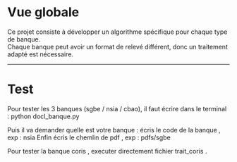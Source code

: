 # Vue globale

Ce projet consiste à développer un algorithme spécifique pour chaque type de banque.  
Chaque banque peut avoir un format de relevé différent, donc un traitement adapté est nécessaire.

---

# Test 

Pour tester les 3 banques (sgbe / nsia / cbao), il faut écrire dans le terminal : python docl_banque.py

Puis il va demander quelle est votre banque :  écris le code de la banque , exp : nsia
Enfin écris le chemlin de pdf , exp : pdfs/sgbe 


Pour tester la banque coris , executer directement fichier trait_coris  . 